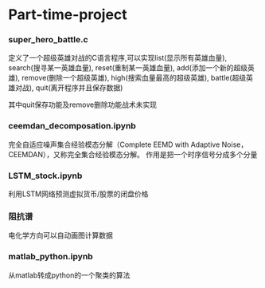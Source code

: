 # Part-time-project

### super_hero_battle.c
定义了一个超级英雄对战的C语言程序,可以实现list(显示所有英雄血量), search(搜寻某一英雄血量), reset(重制某一英雄血量), add(添加一个新的超级英雄), remove(删除一个超级英雄), high(搜索血量最高的超级英雄), battle(超级英雄对战), quit(离开程序并且保存数据)

其中quit保存功能及remove删除功能战术未实现


### ceemdan_decomposation.ipynb
完全自适应噪声集合经验模态分解（Complete EEMD with Adaptive Noise，CEEMDAN），又称完全集合经验模态分解。
作用是把一个时序信号分成多个分量

### LSTM_stock.ipynb
利用LSTM网络预测虚拟货币/股票的闭盘价格

### 阻抗谱
电化学方向可以自动画图计算数据

### matlab_python.ipynb
从matlab转成python的一个聚类的算法
